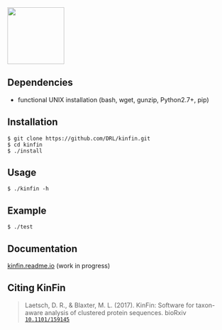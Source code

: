 <img src="https://cloud.githubusercontent.com/assets/167909/26763490/8f07758a-494b-11e7-8fb7-83b8153f4691.png" width="128"> 

Dependencies
------------
* functional UNIX installation (bash, wget, gunzip, Python2.7+, pip)

Installation
------------

    $ git clone https://github.com/DRL/kinfin.git
    $ cd kinfin
    $ ./install

Usage
-----

    $ ./kinfin -h

Example
-------

    $ ./test

Documentation
-------------

[kinfin.readme.io](https://kinfin.readme.io) (work in progress)

Citing KinFin
-------------

> Laetsch, D. R., & Blaxter, M. L. (2017). KinFin: Software for taxon-aware analysis of clustered protein sequences. bioRxiv [`10.1101/159145`](http://doi.org/10.1101/159145)
